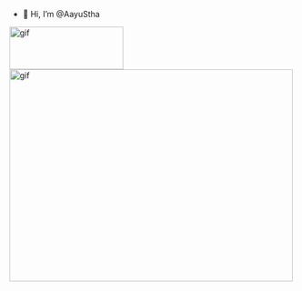 - 👋 Hi, I’m @AayuStha

<p><img align="left" alt="gif" src="https://github.com/AayuStha/Readme/blob/main/Hello%20World.gif" width="200" height="75" /></p>
<p><img align="center" alt="gif" src="https://github.com/AayuStha/Readme/blob/main/coding.gif" width="498" height="373" /></p>
